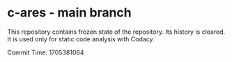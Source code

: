 # c-ares - main branch

This repository contains frozen state of the repository.
Its history is cleared. It is used only for static code
analysis with Codacy.

Commit Time: 1705381064
